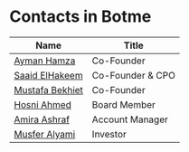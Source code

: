 # Contacts in Botme

| Name                                                         | Title            |
| ------------------------------------------------------------ | ---------------- |
| [Ayman Hamza](https://www.linkedin.com/in/aymanhamza/)       | Co-Founder       |
| [Saaid ElHakeem](https://www.linkedin.com/in/saaidelhakeem/) | Co-Founder & CPO |
| [Mustafa Bekhiet](https://www.linkedin.com/in/mustafa-bekhiet/) | Co-Founder       |
| [Hosni Ahmed](https://www.linkedin.com/in/hosni-ahmed/)      | Board Member     |
| [Amira Ashraf](https://www.linkedin.com/in/amira-ashraf-72198914a/) | Account Manager  |
| [Musfer Alyami](https://www.linkedin.com/in/musferalyami/)   | Investor         |

